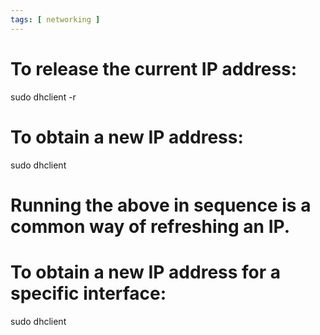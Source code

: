 ```yaml
---
tags: [ networking ]
---
```

# To release the current IP address:
sudo dhclient -r

# To obtain a new IP address:
sudo dhclient

# Running the above in sequence is a common way of refreshing an IP.

# To obtain a new IP address for a specific interface:
sudo dhclient <interface>
